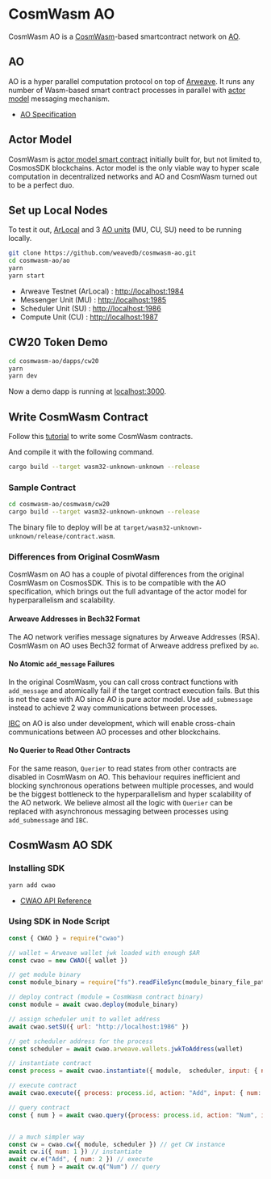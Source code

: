 # CosmWasm AO

CosmWasm AO is a [CosmWasm](https://cosmwasm.com/)-based smartcontract network on [AO](https://cookbook_ao.g8way.io/).

## AO

AO is a hyper parallel computation protocol on top of [Arweave](https://arweave.org/). It runs any number of Wasm-based smart contract processes in parallel with [actor model](https://en.wikipedia.org/wiki/Actor_model) messaging mechanism.

- [AO Specification](https://ao.arweave.dev/#/spec)

## Actor Model

CosmWasm is [actor model smart contract](https://book.cosmwasm.com/actor-model.html) initially built for, but not limited to, CosmosSDK blockchains. Actor model is the only viable way to hyper scale computation in decentralized networks and AO and CosmWasm turned out to be a perfect duo.

## Set up Local Nodes

To test it out, [ArLocal](https://github.com/textury/arlocal) and 3 [AO units](https://cookbook_ao.g8way.io/concepts/units.html) (MU, CU, SU) need to be running locally.

```bash
git clone https://github.com/weavedb/cosmwasm-ao.git
cd cosmwasm-ao/ao
yarn
yarn start
```

- Arweave Testnet (ArLocal) : [http://localhost:1984](http://localhost:1984)
- Messenger Unit (MU) : [http://localhost:1985](http://localhost:1985)
- Scheduler Unit (SU) : [http://localhost:1986](http://localhost:1986)
- Compute Unit (CU) : [http://localhost:1987](http://localhost:1987)

## CW20 Token Demo

```bash
cd cosmwasm-ao/dapps/cw20
yarn
yarn dev
```

Now a demo dapp is running at [localhost:3000](http://localhost:3000).

## Write CosmWasm Contract
Follow this [tutorial](https://book.cosmwasm.com/basics/rust-project.html) to write some CosmWasm contracts.

And compile it with the following command.

```bash
cargo build --target wasm32-unknown-unknown --release
```
### Sample Contract

```bash
cd cosmwasm-ao/cosmwasm/cw20
cargo build --target wasm32-unknown-unknown --release
```
The binary file to deploy will be at `target/wasm32-unknown-unknown/release/contract.wasm`.

### Differences from Original CosmWasm

CosmWasm on AO has a couple of pivotal differences from the original CosmWasm on CosmosSDK. This is to be compatible with the AO specification, which brings out the full advantage of the actor model for hyperparallelism and scalability.

#### Arweave Addresses in Bech32 Format

The AO network verifies message signatures by Arweave Addresses (RSA). CosmWasm on AO uses Bech32 format of Arweave address prefixed by `ao`.

#### No Atomic `add_message` Failures

In the original CosmWasm, you can call cross contract functions with `add_message` and atomically fail if the target contract execution fails. But this is not the case with AO since AO is pure actor model. Use `add_submessage` instead to achieve 2 way communications between processes.

[IBC](https://cosmos.network/ibc/) on AO is also under development, which will enable cross-chain communications between AO processes and other blockchains.

#### No Querier to Read Other Contracts

For the same reason, `Querier` to read states from other contracts are disabled in CosmWasm on AO. This behaviour requires inefficient and blocking synchronous operations between multiple processes, and would be the biggest bottleneck to the hyperparallelism and hyper scalability of the AO network. We believe almost all the logic with `Querier` can be replaced with asynchronous messaging between processes using `add_submessage` and `IBC`.

## CosmWasm AO SDK

### Installing SDK

```bash
yarn add cwao
```

- [CWAO API Reference](./cwao-sdk)


### Using SDK in Node Script

```javascript
const { CWAO } = require("cwao")

// wallet = Arweave wallet jwk loaded with enough $AR
const cwao = new CWAO({ wallet })

// get module binary
const module_binary = require("fs").readFileSync(module_binary_file_path)

// deploy contract (module = CosmWasm contract binary)
const module = await cwao.deploy(module_binary)

// assign scheduler unit to wallet address
await cwao.setSU({ url: "http://localhost:1986" })

// get scheduler address for the process
const scheduler = await cwao.arweave.wallets.jwkToAddress(wallet)

// instantiate contract
const process = await cwao.instantiate({ module,  scheduler, input: { num: 1 } })

// execute contract
await cwao.execute({ process: process.id, action: "Add", input: { num: 2 } })

// query contract
const { num } = await cwao.query({process: process.id, action: "Num", input: {}})


// a much simpler way 
const cw = cwao.cw({ module, scheduler }) // get CW instance
await cw.i({ num: 1 }) // instantiate
await cw.e("Add", { num: 2 }) // execute
const { num } = await cw.q("Num") // query
```

